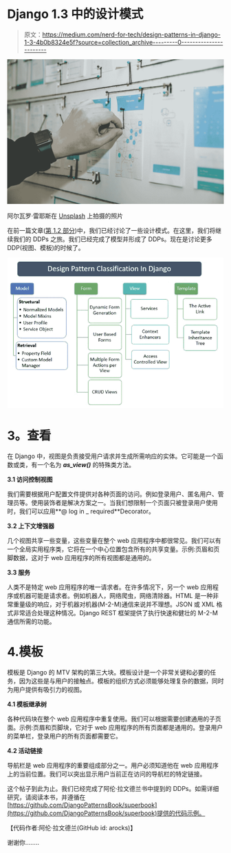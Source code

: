 # Django 1.3 中的设计模式

> 原文：<https://medium.com/nerd-for-tech/design-patterns-in-django-1-3-4b0b8324e5f?source=collection_archive---------0----------------------->

![](img/a8cdaa76e02b9d2e736319246518c1c5.png)

阿尔瓦罗·雷耶斯在 [Unsplash](https://unsplash.com?utm_source=medium&utm_medium=referral) 上拍摄的照片

在前一篇文章([第 1.2 部分](/@sawanrai777/design-patterns-in-django-1-2-c57c6e1d23c8))中，我们已经讨论了一些设计模式。在这里，我们将继续我们的 DDPs 之旅。我们已经完成了模型并形成了 DDPs。现在是讨论更多 DDP(视图、模板)的时候了。

![](img/0e7ce695e4aeb763e86d7ec6f8e28fd4.png)

# **3。查看**

在 Django 中，视图是负责接受用户请求并生成所需响应的实体。它可能是一个函数或类，有一个名为 ***as_view()*** 的特殊类方法。

**3.1 访问控制视图**

我们需要根据用户配置文件提供对各种页面的访问。例如登录用户、匿名用户、管理员等。使用装饰者是解决方案之一。当我们想限制一个页面只被登录用户使用时，我们可以应用**@ log in _ required**Decorator。

**3.2 上下文增强器**

几个视图共享一些变量，这些变量在整个 web 应用程序中都很常见。我们可以有一个全局实用程序类，它将在一个中心位置包含所有的共享变量。示例:页眉和页脚数据，这对于 web 应用程序的所有视图都是通用的。

**3.3 服务**

人类不是特定 web 应用程序的唯一请求者。在许多情况下，另一个 web 应用程序或机器可能是请求者。例如机器人，网络爬虫，网络清除器。HTML 是一种非常重量级的响应，对于机器对机器(M-2-M)通信来说并不理想。JSON 或 XML 格式非常适合处理这种情况。Django REST 框架提供了执行快速和健壮的 M-2-M 通信所需的功能。

# 4.模板

模板是 Django 的 MTV 架构的第三大块。模板设计是一个非常关键和必要的任务，因为这些是与用户的接触点。模板的组织方式必须能够处理复杂的数据，同时为用户提供有吸引力的视图。

**4.1 模板继承树**

各种代码块在整个 web 应用程序中重复使用。我们可以根据需要创建通用的子页面。示例:页眉和页脚块，它对于 web 应用程序的所有页面都是通用的。登录用户的菜单栏，登录用户的所有页面都需要它。

**4.2 活动链接**

导航栏是 web 应用程序的重要组成部分之一。用户必须知道他在 web 应用程序上的当前位置。我们可以突出显示用户当前正在访问的导航栏的特定链接。

这个帖子到此为止。我们已经完成了阿伦·拉文德兰书中提到的 DDPs。如需详细研究，请阅读本书，并遵循在[https://github.com/DjangoPatternsBook/superbook](https://github.com/DjangoPatternsBook/superbook)提供的代码示例。

【代码作者:阿伦·拉文德兰(GitHub id: arocks)】

谢谢你……..